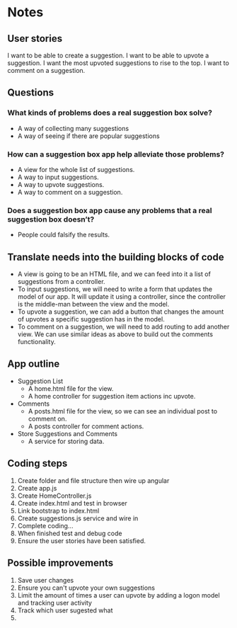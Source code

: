 # Notes #

## User stories ##
I want to be able to create a suggestion.
I want to be able to upvote a suggestion.
I want the most upvoted suggestions to rise to the top.
I want to comment on a suggestion.


## Questions ##
### What kinds of problems does a real suggestion box solve? ###
+ A way of collecting many suggestions
+ A way of seeing if there are popular suggestions

### How can a suggestion box app help alleviate those problems? ###
+ A view for the whole list of suggestions.
+ A way to input suggestions.
+ A way to upvote suggestions.
+ A way to comment on a suggestion.

### Does a suggestion box app cause any problems that a real suggestion box doesn’t?
+ People could falsify the results.


## Translate needs into the building blocks of code ##
+ A view is going to be an HTML file, and we can feed into it a list of suggestions from a controller.
+ To input suggestions, we will need to write a form that updates the model of our app. It will update it using a controller, since the controller is the middle-man between the view and the model.
+ To upvote a suggestion, we can add a button that changes the amount of upvotes a specific suggestion has in the model.
+ To comment on a suggestion, we will need to add routing to add another view. We can use similar ideas as above to build out the comments functionality.


## App outline ##
+ Suggestion List
    - A home.html file for the view.
    - A home controller for suggestion item actions inc upvote.
+ Comments
    - A posts.html file for the view, so we can see an individual post to comment on.
    - A posts controller for comment actions.
+ Store Suggestions and Comments
    - A service for storing data.

## Coding steps ##
1. Create folder and file structure then wire up angular
2. Create app.js
3. Create HomeController.js
4. Create index.html and test in browser
5. Link bootstrap to index.html
6. Create suggestions.js service and wire in
7. Complete coding...
8. When finished test and debug code
9. Ensure the user stories have been satisfied.


## Possible improvements ##
1. Save user changes
2. Ensure you can't upvote your own suggestions
3. Limit the amount of times a user can upvote by adding a logon model and tracking user activity
4. Track which user sugested what
5. 

